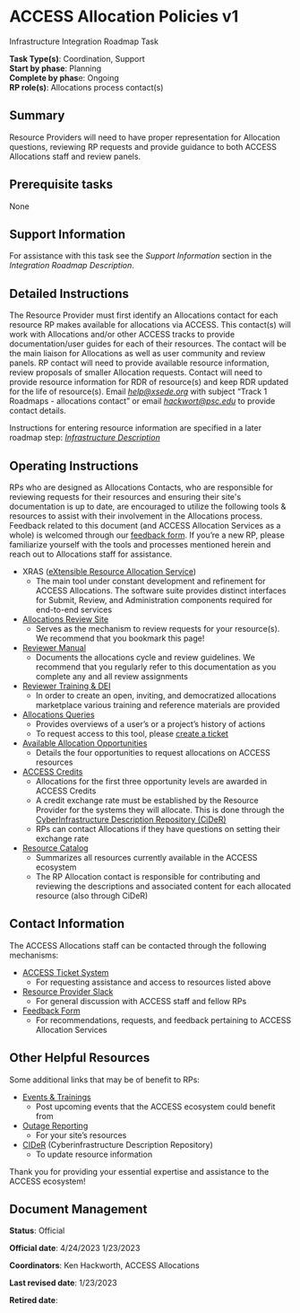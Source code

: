 # ACCESS Allocation Policies v1

Infrastructure Integration Roadmap Task

**Task Type(s)**: Coordination, Support  
**Start by phase**: Planning  
**Complete by phas**e: Ongoing  
**RP role(s)**: Allocations process contact(s)

## Summary

Resource Providers will need to have proper representation for Allocation questions, reviewing RP requests and provide guidance to both ACCESS Allocations staff and review panels.

## Prerequisite tasks

None

## Support Information

For assistance with this task see the *Support Information* section in the *Integration Roadmap Description*.

## Detailed Instructions

The Resource Provider must first identify an Allocations contact for each resource RP makes available for allocations via ACCESS. This contact(s) will work with Allocations and/or other ACCESS tracks to provide documentation/user guides for each of their resources. The contact will be the main liaison for Allocations as well as user community and review panels. RP contact will need to provide available resource information, review proposals of smaller Allocation requests. Contact will need to provide resource information for RDR of resource(s) and keep RDR updated for the life of resource(s). Email [*help@xsede.org*](mailto:help@xsede.org) with subject “Track 1 Roadmaps - allocations contact” or email [*hackwort@psc.edu*](mailto:hackwort@psc.edu) to provide contact details.  
  
Instructions for entering resource information are specified in a later roadmap step: [*Infrastructure Description*](Infrastructure_Description_v2.md)

## Operating Instructions

RPs who are designed as Allocations Contacts, who are responsible for reviewing requests for their resources and ensuring their site's documentation is up to date, are encouraged to utilize the following tools & resources to assist with their involvement in the Allocations process. Feedback related to this document (and ACCESS Allocation Services as a whole) is welcomed through our [feedback form](https://docs.google.com/forms/d/e/1FAIpQLSdn-SXokNB_5s0r2SA_S9ZIZWZFlVPRD2OHepTH5HY2YND_zw/viewform). If you’re a new RP, please familiarize yourself with the tools and processes mentioned herein and reach out to Allocations staff for assistance. 

* XRAS ([eXtensible Resource Allocation Service](https://allocations.access-ci.org/about-xras)) 
    * The main tool under constant development and refinement for ACCESS Allocations. The software suite provides distinct interfaces for Submit, Review, and Administration components required for end-to-end services 
* [Allocations Review Site](https://review-access.xras.org/login) 
    * Serves as the mechanism to review requests for your resource(s). We recommend that you bookmark this page!
* [Reviewer Manual](https://docs.google.com/document/d/1s0TLyKTXrKFjjVGJxE-7nwyzHfAwX-sjjBOJbsiprf4/edit#)
    * Documents the allocations cycle and review guidelines. We recommend that you regularly refer to this documentation as you complete any and all review assignments
* [Reviewer Training & DEI](https://drive.google.com/drive/folders/1-ENSP1gvqGi5H2w_bKjwr6ocvVJaT-kw) 
    * In order to create an open, inviting, and democratized allocations marketplace various training and reference materials are provided
* [Allocations Queries](https://xacct-admin.access-ci.org/allocations_queries) 
    * Provides overviews of a user’s or a project’s history of actions 
    * To request access to this tool, please [create a ticket](https://support.access-ci.org/open-a-ticket)
* [Available Allocation Opportunities](https://allocations.access-ci.org/prepare-requests-overview)
    * Details the four opportunities to request allocations on ACCESS resources
* [ACCESS Credits](https://allocations.access-ci.org/use-credits-overview)
    * Allocations for the first three opportunity levels are awarded in ACCESS Credits
    * A credit exchange rate must be established by the Resource Provider for the systems they will allocate. This is done through the [CyberInfrastructure Description Repository (CiDeR)](https://cider.access-ci.org/login)
    * RPs can contact Allocations if they have questions on setting their exchange rate
* [Resource Catalog](https://allocations.access-ci.org/resources)
    * Summarizes all resources currently available in the ACCESS ecosystem
    * The RP Allocation contact is responsible for contributing and reviewing the descriptions and associated content for each allocated resource (also through CiDeR)

## Contact Information

The ACCESS Allocations staff can be contacted through the following mechanisms: 

* [ACCESS Ticket System](https://support.access-ci.org/open-a-ticket)
    * For requesting assistance and access to resources listed above
* [Resource Provider Slack](rpaccesscommu-wyz4369.slack.com)
    * For general discussion with ACCESS staff and fellow RPs
* [Feedback Form](https://docs.google.com/forms/d/e/1FAIpQLSdn-SXokNB_5s0r2SA_S9ZIZWZFlVPRD2OHepTH5HY2YND_zw/viewform)
    * For recommendations, requests, and feedback pertaining to ACCESS Allocation Services

## Other Helpful Resources 

Some additional links that may be of benefit to RPs:

* [Events & Trainings](https://support.access-ci.org/events)
    * Post upcoming events that the ACCESS ecosystem could benefit from
* [Outage Reporting](https://operations.access-ci.org/infrastructure_news) 
    * For your site’s resources 
* [CIDeR](https://cider.access-ci.org/login) (Cyberinfrastructure Description Repository) 
    * To update resource information 

Thank you for providing your essential expertise and assistance to the ACCESS ecosystem! 


## Document Management

**Status**: Official

**Official date**: 4/24/2023 1/23/2023

**Coordinators**: Ken Hackworth, ACCESS Allocations

**Last revised date**: 1/23/2023

**Retired date**:
